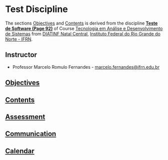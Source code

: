 Test Discipline
====

The sections [Objectives](#objectives) and [Contents](#contents) is derived from the discipline **[Teste de Software (Page 92)](https://portal.ifrn.edu.br/ensino/cursos/cursos-de-graduacao/tecnologia/tecnologia-em-analise-e-desenvolvimento-de-sistemas/at_download/coursePlan)** of Course [Tecnologia em Análise e Desenvolvimento de Sistemas](https://portal.ifrn.edu.br/ensino/cursos/cursos-de-graduacao/tecnologia/tecnologia-em-analise-e-desenvolvimento-de-sistemas/view) from [DIATINF Natal Central](https://diatinf.ifrn.edu.br/), [Instituto Federal do Rio Grande do Norte - IFRN](https://ifrn.edu.br).

## Instructor
- Professor Marcelo Romulo Fernandes - marcelo.fernandes@ifrn.edu.br

## [Objectives](objectives.md)

## [Contents](contents.md)

## [Assessment](assessment.md)

## [Communication](communication.md)

## [Calendar](calendar.md)
